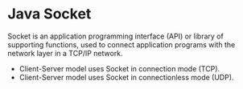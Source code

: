 # Java Socket
Socket is an application programming interface (API) or library of supporting functions, used to connect application programs with the network layer in a TCP/IP network.

- Client-Server model uses Socket in connection mode (TCP).
- Client-Server model uses Socket in connectionless mode (UDP).
